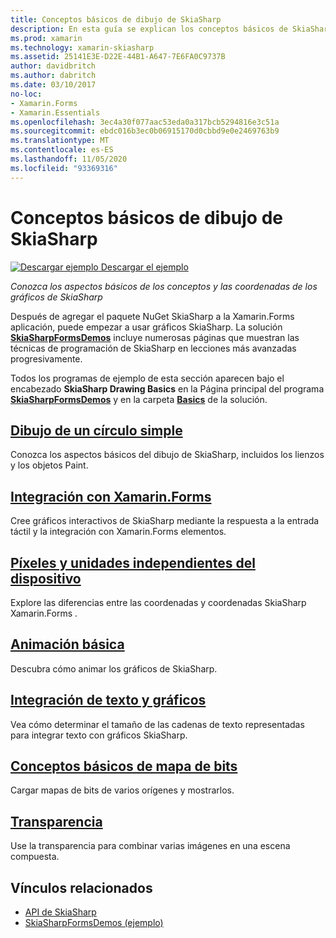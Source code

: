 ```yaml
---
title: Conceptos básicos de dibujo de SkiaSharp
description: En esta guía se explican los conceptos básicos de SkiaSharp Graphics Concepts y coordinations in Xamarin.Forms Applications.
ms.prod: xamarin
ms.technology: xamarin-skiasharp
ms.assetid: 25141E3E-D22E-44B1-A647-7E6FA0C9737B
author: davidbritch
ms.author: dabritch
ms.date: 03/10/2017
no-loc:
- Xamarin.Forms
- Xamarin.Essentials
ms.openlocfilehash: 3ec4a30f077aac53eda0a317bcb5294816e3c51a
ms.sourcegitcommit: ebdc016b3ec0b06915170d0cbbd9e0e2469763b9
ms.translationtype: MT
ms.contentlocale: es-ES
ms.lasthandoff: 11/05/2020
ms.locfileid: "93369316"
---
```

# <a name="skiasharp-drawing-basics"></a>Conceptos básicos de dibujo de SkiaSharp

[![Descargar ejemplo](~/media/shared/download.png) Descargar el ejemplo](/samples/xamarin/xamarin-forms-samples/skiasharpforms-demos)

_Conozca los aspectos básicos de los conceptos y las coordenadas de los gráficos de SkiaSharp_

Después de agregar el paquete NuGet SkiaSharp a la Xamarin.Forms aplicación, puede empezar a usar gráficos SkiaSharp. La solución [**SkiaSharpFormsDemos**](/samples/xamarin/xamarin-forms-samples/skiasharpforms-demos) incluye numerosas páginas que muestran las técnicas de programación de SkiaSharp en lecciones más avanzadas progresivamente.

Todos los programas de ejemplo de esta sección aparecen bajo el encabezado **SkiaSharp Drawing Basics** en la Página principal del programa [**SkiaSharpFormsDemos**](/samples/xamarin/xamarin-forms-samples/skiasharpforms-demos) y en la carpeta [**Basics**](https://github.com/xamarin/xamarin-forms-samples/tree/master/SkiaSharpForms/Demos/Demos/SkiaSharpFormsDemos/Basics) de la solución.

## <a name="drawing-a-simple-circle"></a>[Dibujo de un círculo simple](circle.md)

Conozca los aspectos básicos del dibujo de SkiaSharp, incluidos los lienzos y los objetos Paint.

## <a name="integrating-with-xamarinforms"></a>[Integración con Xamarin.Forms](integration.md)

Cree gráficos interactivos de SkiaSharp mediante la respuesta a la entrada táctil y la integración con Xamarin.Forms elementos.

## <a name="pixels-and-device-independent-units"></a>[Píxeles y unidades independientes del dispositivo](pixels.md)

Explore las diferencias entre las coordenadas y coordenadas SkiaSharp Xamarin.Forms .

## <a name="basic-animation"></a>[Animación básica](animation.md)

Descubra cómo animar los gráficos de SkiaSharp.

## <a name="integrating-text-and-graphics"></a>[Integración de texto y gráficos](text.md)

Vea cómo determinar el tamaño de las cadenas de texto representadas para integrar texto con gráficos SkiaSharp.

## <a name="bitmap-basics"></a>[Conceptos básicos de mapa de bits](bitmaps.md)

Cargar mapas de bits de varios orígenes y mostrarlos.

## <a name="transparency"></a>[Transparencia](transparency.md)

Use la transparencia para combinar varias imágenes en una escena compuesta.

## <a name="related-links"></a>Vínculos relacionados

- [API de SkiaSharp](/dotnet/api/skiasharp)
- [SkiaSharpFormsDemos (ejemplo)](/samples/xamarin/xamarin-forms-samples/skiasharpforms-demos)